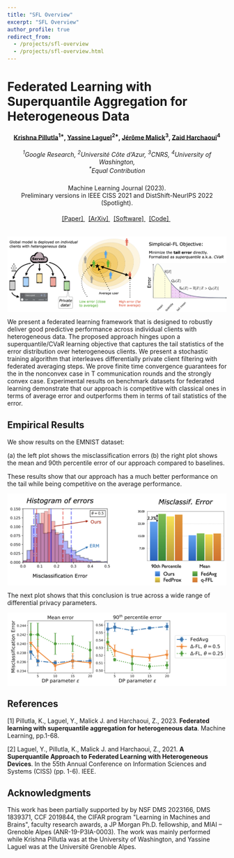 ```yaml
---
title: "SFL Overview"
excerpt: "SFL Overview"
author_profile: true
redirect_from:
  - /projects/sfl-overview
  - /projects/sfl-overview.html
---
```



Federated Learning with Superquantile Aggregation for Heterogeneous Data
=========================================================================

<div style="text-align: center">
    <table align=center>
        <tr>
            <h4 style="font-weight:normal, text-align: center">
                <a href="https://krishnap25.github.io">Krishna Pillutla</a><sup>1*</sup>,
                <a href="https://yassine-laguel.github.io/">Yassine Laguel</a><sup>2*</sup>,
                <a href="https://membres-ljk.imag.fr/Jerome.Malick/cv.html">Jérôme Malick</a><sup>3</sup>,
                <a href="http://faculty.washington.edu/zaid/">Zaid Harchaoui</a><sup>4</sup>
            </h4>
        </tr>
        <tr>
              <h5 style="font-weight:normal">
                <sup>1</sup>Google Research,
                <sup>2</sup>Université Côte d’Azur,
                <sup>3</sup>CNRS,
                <sup>4</sup>University of Washington, <br>
                <sup>*</sup>Equal Contribution
              </h5>
        </tr>
        <tr>
              <h4 style="font-weight:normal">
                Machine Learning Journal (2023). <br>
                Preliminary versions in IEEE CISS 2021 and
                DistShift-NeurIPS 2022 (Spotlight).
              </h4>
        </tr>
        <tr>
              <h4 style="font-weight:normal">
                <a href="https://link.springer.com/article/10.1007/s10994-023-06332-x">
                  [Paper]
                </a>  &nbsp;
                <a href="https://arxiv.org/pdf/2112.09429.pdf">
                  [ArXiv]
                </a>  &nbsp;
                <a href="https://github.com/krishnap25/sqwash">
                  [Software]
                </a>  &nbsp;
                <a href="https://github.com/krishnap25/simplicial-fl">
                  [Code]
                </a>  &nbsp;
              </h4>
        </tr>
    </table>
</div>


<img src="/images/sfl-illustration.png" alt="alternate text" width="900" style="display: block; margin: 0 auto;">

We present a federated learning framework that is designed to robustly deliver good predictive performance across individual clients with heterogeneous data. The proposed approach hinges upon a superquantile/CVaR learning objective that captures the tail statistics of the error distribution over heterogeneous clients. We present a stochastic training algorithm that interleaves differentially private client filtering with federated averaging steps. We prove finite time convergence guarantees for the in the nonconvex case in T communication rounds and the strongly convex case. Experimental results on benchmark datasets for federated learning demonstrate that our approach is competitive with classical ones in terms of average error and outperforms them in terms of tail statistics of the error.

Empirical Results
------------------

We show results on the EMNIST dataset:

(a) the left plot shows the misclassification errors
(b) the right plot shows the mean and 90th percentile error of our approach compared to baselines.

These results show that our approach has a much better performance on the tail while being competitive on the average performance.

<img src="/images/sfl-results1.png" alt="alternate text" width="700" style="display: block; margin: 0 auto;">

The next plot shows that this conclusion is true across a wide range of differential privacy parameters.

<img src="/images/sfl-results2.png" alt="alternate text" width="700" style="display: block; margin: 0 auto;">

References
------------
[1] Pillutla, K., Laguel, Y., Malick J. and Harchaoui, Z., 2023.
**Federated learning with superquantile aggregation for heterogeneous data**. Machine Learning, pp.1-68.

[2] Laguel, Y., Pillutla, K., Malick J. and Harchaoui, Z., 2021.
**A Superquantile Approach to Federated Learning with Heterogeneous Devices**. In the 55th Annual Conference on Information Sciences and Systems (CISS) (pp. 1-6). IEEE.

Acknowledgments
----------------
This work has been partially supported by by NSF DMS 2023166, DMS 1839371, CCF 2019844, the CIFAR program "Learning in Machines and Brains", faculty research awards, a JP Morgan Ph.D. fellowship, and MIAI – Grenoble Alpes (ANR-19-P3IA-0003). The work was mainly performed while Krishna Pillutla was at the University of Washington, and Yassine Laguel was at the Université Grenoble Alpes.
